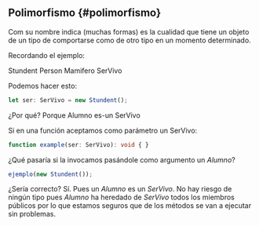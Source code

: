 ## Polimorfismo {#polimorfismo}

Com su nombre indica (muchas formas) es la cualidad que tiene un objeto de un tipo de comportarse como de otro tipo en un momento determinado.

Recordando el ejemplo:

Stundent Person Mamifero SerVivo

Podemos hacer esto:

```ts
let ser: SerVivo = new Stundent();
```

¿Por qué? Porque Alumno es-un SerVivo

Si en una función aceptamos como parámetro un SerVivo:

```ts
function example(ser: SerVivo): void { }
```

¿Qué pasaría si la invocamos pasándole como argumento un _Alumno_?

```ts
ejemplo(new Stundent());
```

¿Sería correcto? Sí. Pues un _Alumno_ es un _SerVivo_. No hay riesgo de ningún tipo pues _Alumno_ ha heredado de _SerVivo_ todos los miembros públicos por lo que estamos seguros que de los métodos se van a ejecutar sin problemas.